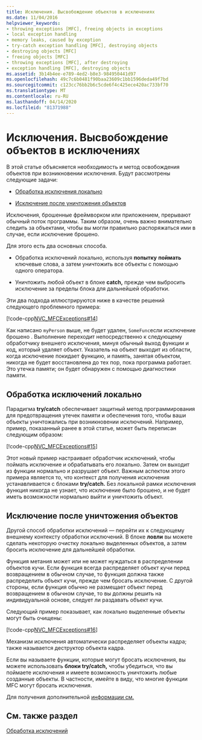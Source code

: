 ```yaml
---
title: Исключения. Высвобождение объектов в исключениях
ms.date: 11/04/2016
helpviewer_keywords:
- throwing exceptions [MFC], freeing objects in exceptions
- local exception handling
- memory leaks, caused by exception
- try-catch exception handling [MFC], destroying objects
- destroying objects [MFC]
- freeing objects [MFC]
- throwing exceptions [MFC], after destroying
- exception handling [MFC], destroying objects
ms.assetid: 3b14b4ee-e789-4ed2-b8e3-984950441d97
ms.openlocfilehash: 49c7c6b0481f90baa23609c1bb1596deda49f7bd
ms.sourcegitcommit: c123cc76bb2b6c5cde6f4c425ece420ac733bf70
ms.translationtype: MT
ms.contentlocale: ru-RU
ms.lasthandoff: 04/14/2020
ms.locfileid: "81371988"
---
```

# <a name="exceptions-freeing-objects-in-exceptions"></a>Исключения. Высвобождение объектов в исключениях

В этой статье объясняется необходимость и метод освобождения объектов при возникновении исключения. Будут рассмотрены следующие задачи:

- [Обработка исключения локально](#_core_handling_the_exception_locally)

- [Исключение после уничтожения объектов](#_core_throwing_exceptions_after_destroying_objects)

Исключения, брошенные фреймворком или приложением, прерывают обычный поток программы. Таким образом, очень важно внимательно следить за объектами, чтобы вы могли правильно распоряжаться ими в случае, если исключение брошено.

Для этого есть два основных способа.

- Обработка исключений локально, используя **попытку** **поймать** ключевые слова, а затем уничтожить все объекты с помощью одного оператора.

- Уничтожить любой объект в блоке **catch,** прежде чем выбросить исключение за пределы блока для дальнейшей обработки.

Эти два подхода иллюстрируются ниже в качестве решений следующего проблемного примера:

[!code-cpp[NVC_MFCExceptions#14](../mfc/codesnippet/cpp/exceptions-freeing-objects-in-exceptions_1.cpp)]

Как написано `myPerson` выше, не будет удален, `SomeFunc`если исключение брошено . Выполнение переходит непосредственно к следующему обработчику внешнего исключения, минуя обычный выход функции и код, который удаляет объект. Указатель на объект выходит из области, когда исключение покидает функцию, и память, занятая объектом, никогда не будет восстановлена до тех пор, пока программа работает. Это утечка памяти; он будет обнаружен с помощью диагностики памяти.

## <a name="handling-the-exception-locally"></a><a name="_core_handling_the_exception_locally"></a>Обработка исключений локально

Парадигма **try/catch** обеспечивает защитный метод программирования для предотвращения утечек памяти и обеспечения того, чтобы ваши объекты уничтожались при возникновении исключений. Например, пример, показанный ранее в этой статье, может быть переписан следующим образом:

[!code-cpp[NVC_MFCExceptions#15](../mfc/codesnippet/cpp/exceptions-freeing-objects-in-exceptions_2.cpp)]

Этот новый пример настраивает обработчик исключений, чтобы поймать исключение и обрабатывать его локально. Затем он выходит из функции нормально и разрушает объект. Важным аспектом этого примера является то, что контекст для получения исключения устанавливается с блоками **try/catch.** Без локальной рамки исключения функция никогда не узнает, что исключение было брошено, и не будет иметь возможности нормально выйти и уничтожить объект.

## <a name="throwing-exceptions-after-destroying-objects"></a><a name="_core_throwing_exceptions_after_destroying_objects"></a>Исключение после уничтожения объектов

Другой способ обработки исключений — перейти их к следующему внешнему контексту обработки исключений. В блоке **ловли** вы можете сделать некоторую очистку локально выделенных объектов, а затем бросить исключение для дальнейшей обработки.

Функция метания может или не может нуждаться в распределении объектов кучи. Если функция всегда распределяет объект кучи перед возвращением в обычном случае, то функция должна также распределить объект кучи, прежде чем бросать исключение. С другой стороны, если функция обычно не размещает объект перед возвращением в обычном случае, то вы должны решить на индивидуальной основе, следует ли раздавать объект кучи.

Следующий пример показывает, как локально выделенные объекты могут быть очищены:

[!code-cpp[NVC_MFCExceptions#16](../mfc/codesnippet/cpp/exceptions-freeing-objects-in-exceptions_3.cpp)]

Механизм исключения автоматически распределяет объекты кадра; также называется деструктор объекта кадра.

Если вы называете функции, которые могут бросать исключения, вы можете использовать **блоки try/catch,** чтобы убедиться, что вы поймаете исключения и имеете возможность уничтожить любые созданные объекты. В частности, имейте в виду, что многие функции MFC могут бросать исключения.

Для получения дополнительной [информации см.](../mfc/exceptions-catching-and-deleting-exceptions.md)

## <a name="see-also"></a>См. также раздел

[Обработка исключений](../mfc/exception-handling-in-mfc.md)
